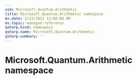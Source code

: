 ```yaml
---
uid: Microsoft.Quantum.Arithmetic
title: Microsoft.Quantum.Arithmetic namespace
ms.date: 2/23/2021 12:00:00 AM
ms.topic: managed-reference
qsharp.kind: namespace
qsharp.name: Microsoft.Quantum.Arithmetic
qsharp.summary: ''
---
```


# Microsoft.Quantum.Arithmetic namespace



